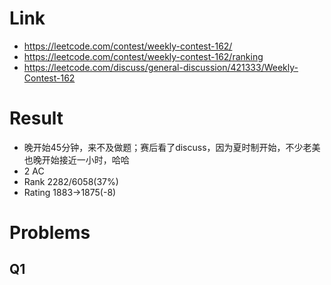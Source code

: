 # Link
- https://leetcode.com/contest/weekly-contest-162/
- https://leetcode.com/contest/weekly-contest-162/ranking
- https://leetcode.com/discuss/general-discussion/421333/Weekly-Contest-162

# Result
- 晚开始45分钟，来不及做题；赛后看了discuss，因为夏时制开始，不少老美也晚开始接近一小时，哈哈
- 2 AC
- Rank 2282/6058(37%)
- Rating 1883->1875(-8)

# Problems
## Q1 